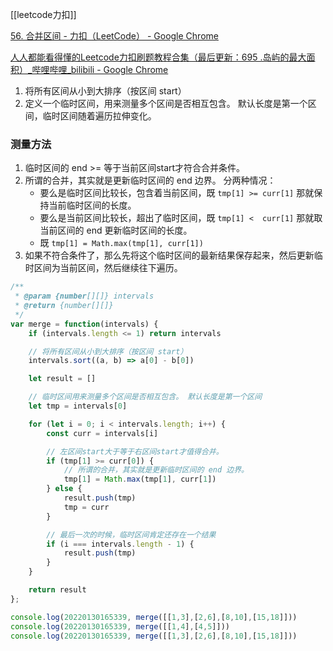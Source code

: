 
[[leetcode力扣]]

[56. 合并区间 - 力扣（LeetCode） - Google Chrome](https://leetcode-cn.com/problems/merge-intervals/)

[人人都能看得懂的Leetcode力扣刷题教程合集（最后更新：695 .岛屿的最大面积）_哔哩哔哩_bilibili - Google Chrome](https://www.bilibili.com/video/BV1wA411b7qZ?p=14)

1. 将所有区间从小到大排序（按区间 start）
2. 定义一个临时区间，用来测量多个区间是否相互包含。 默认长度是第一个区间，临时区间随着遍历拉伸变化。

### 测量方法
1. 临时区间的 end >= 等于当前区间start才符合合并条件。
2. 所谓的合并，其实就是更新临时区间的 end 边界。 分两种情况：
	- 要么是临时区间比较长，包含着当前区间，既 `tmp[1] >= curr[1]` 那就保持当前临时区间的长度。
	- 要么是当前区间比较长，超出了临时区间，既 `tmp[1] <  curr[1]` 那就取当前区间的 end 更新临时区间的长度。
	- 既 `tmp[1] = Math.max(tmp[1], curr[1])`
3. 如果不符合条件了，那么先将这个临时区间的最新结果保存起来，然后更新临时区间为当前区间，然后继续往下遍历。


```javascript
/**
 * @param {number[][]} intervals
 * @return {number[][]}
 */
var merge = function(intervals) {
    if (intervals.length <= 1) return intervals

    // 将所有区间从小到大排序（按区间 start）
    intervals.sort((a, b) => a[0] - b[0])

    let result = []

    // 临时区间用来测量多个区间是否相互包含。 默认长度是第一个区间
    let tmp = intervals[0]

    for (let i = 0; i < intervals.length; i++) {
        const curr = intervals[i]

        // 左区间start大于等于右区间start才值得合并。
        if (tmp[1] >= curr[0]) {
            // 所谓的合并，其实就是更新临时区间的 end 边界。 
            tmp[1] = Math.max(tmp[1], curr[1])
        } else {
            result.push(tmp)
            tmp = curr
        }

        // 最后一次的时候，临时区间肯定还存在一个结果
        if (i === intervals.length - 1) {
            result.push(tmp)
        }
    }

    return result
};

console.log(20220130165339, merge([[1,3],[2,6],[8,10],[15,18]]))
console.log(20220130165339, merge([[1,4],[4,5]]))
console.log(20220130165339, merge([[1,3],[2,6],[8,10],[15,18]]))
```